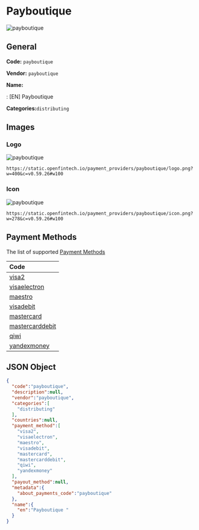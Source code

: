 
# Payboutique  
![payboutique](https://static.openfintech.io/payment_providers/payboutique/logo.png?w=400&c=v0.59.26#w100)  

## General 
 
**Code:** `payboutique` 
 
**Vendor:** `payboutique` 
 
**Name:** 
 
:	[EN] Payboutique  
 
**Categories:**`distributing` 
 

## Images 

### Logo 
 
![payboutique](https://static.openfintech.io/payment_providers/payboutique/logo.png?w=400&c=v0.59.26#w100)  

```
https://static.openfintech.io/payment_providers/payboutique/logo.png?w=400&c=v0.59.26#w100
```  

### Icon 
 
![payboutique](https://static.openfintech.io/payment_providers/payboutique/icon.png?w=278&c=v0.59.26#w100)  

```
https://static.openfintech.io/payment_providers/payboutique/icon.png?w=278&c=v0.59.26#w100
```  

## Payment Methods 
 
The list of supported [Payment Methods](#) 

|Code| 
|:---| 
|[visa2](/payment-methods/visa2)| 
|[visaelectron](/payment-methods/visaelectron)| 
|[maestro](/payment-methods/maestro)| 
|[visadebit](/payment-methods/visadebit)| 
|[mastercard](/payment-methods/mastercard)| 
|[mastercarddebit](/payment-methods/mastercarddebit)| 
|[qiwi](/payment-methods/qiwi)| 
|[yandexmoney](/payment-methods/yandexmoney)| 
 

## JSON Object 

```json
{
  "code":"payboutique",
  "description":null,
  "vendor":"payboutique",
  "categories":[
    "distributing"
  ],
  "countries":null,
  "payment_method":[
    "visa2",
    "visaelectron",
    "maestro",
    "visadebit",
    "mastercard",
    "mastercarddebit",
    "qiwi",
    "yandexmoney"
  ],
  "payout_method":null,
  "metadata":{
    "about_payments_code":"payboutique"
  },
  "name":{
    "en":"Payboutique "
  }
}
```  
